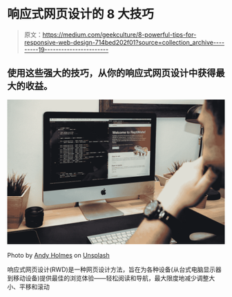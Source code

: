 # 响应式网页设计的 8 大技巧

> 原文：<https://medium.com/geekculture/8-powerful-tips-for-responsive-web-design-714bed202f01?source=collection_archive---------19----------------------->

## 使用这些强大的技巧，从你的响应式网页设计中获得最大的收益。

![](img/534a85a9d2bd6274ebf36699494848e0.png)

Photo by [Andy Holmes](https://unsplash.com/es/@andyjh07?utm_source=medium&utm_medium=referral) on [Unsplash](https://unsplash.com?utm_source=medium&utm_medium=referral)

响应式网页设计(RWD)是一种网页设计方法，旨在为各种设备(从台式电脑显示器到移动设备)提供最佳的浏览体验——轻松阅读和导航，最大限度地减少调整大小、平移和滚动